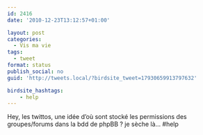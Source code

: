 ```yaml
---
id: 2416
date: '2010-12-23T13:12:57+01:00'

layout: post
categories:
  - Vis ma vie
tags:
  - tweet
format: status
publish_social: no
guid: 'http://tweets.local/?birdsite_tweet=17930659913797632'

birdsite_hashtags:
    - help
---
```


Hey, les twittos, une idée d’où sont stocké les permissions des groupes/forums dans la bdd de phpBB ? je sèche là… #help